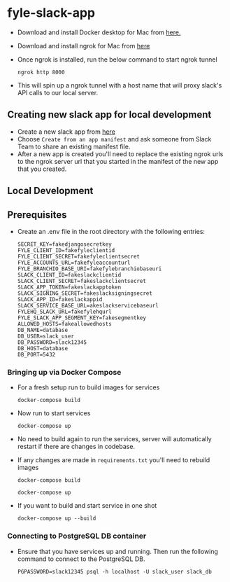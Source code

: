 # fyle-slack-app #

* Download and install Docker desktop for Mac from [here.](https://www.docker.com/products/docker-desktop)

* Download and install ngrok for Mac from [here](https://ngrok.com/download)

* Once ngrok is installed, run the below command to start ngrok tunnel
    ```
    ngrok http 8000
    ```

* This will spin up a ngrok tunnel with a host name that will proxy slack's API calls to our local server.

## Creating new slack app for local development ##

* Create a new slack app from [here](https://api.slack.com/apps)
* Choose `Create from an app manifest` and ask someone from Slack Team to share an existing manifest file.
* After a new app is created you'll need to replace the existing ngrok urls to the ngrok server url that you started in the manifest of the new app that you created.


## Local Development ##

## Prerequisites ##

* Create an .env file in the root directory with the following entries:

    ```
    SECRET_KEY=fakedjangosecretkey
    FYLE_CLIENT_ID=fakefyleclientid
    FYLE_CLIENT_SECRET=fakefyleclientsecret
    FYLE_ACCOUNTS_URL=fakefyleaccounturl
    FYLE_BRANCHIO_BASE_URI=fakefylebranchiobaseuri
    SLACK_CLIENT_ID=fakeslackclientid
    SLACK_CLIENT_SECRET=fakeslackclientsecret
    SLACK_APP_TOKEN=fakeslackapptoken
    SLACK_SIGNING_SECRET=fakeslacksigningsecret
    SLACK_APP_ID=fakeslackappid
    SLACK_SERVICE_BASE_URL=akeslackservicebaseurl
    FYLEHQ_SLACK_URL=fakefylehqurl
    FYLE_SLACK_APP_SEGMENT_KEY=fakesegmentkey
    ALLOWED_HOSTS=fakeallowedhosts
    DB_NAME=database
    DB_USER=slack_user
    DB_PASSWORD=slack12345
    DB_HOST=database
    DB_PORT=5432
    ```

### Bringing up via Docker Compose ###

* For a fresh setup run to build images for services
    ```
    docker-compose build
    ```

* Now run to start services
    ```
    docker-compose up
    ```

* No need to build again to run the services, server will automatically restart if there are changes in codebase.

* If any changes are made in `requirements.txt` you'll need to rebuild images
    ```
    docker-compose build
    
    docker-compose up
    ```

* If you want to build and start service in one shot

    ```
    docker-compose up --build
    ```


### Connecting to PostgreSQL DB container ###

* Ensure that you have services up and running. Then run the following command to connect to the PostgreSQL DB.
    ```
    PGPASSWORD=slack12345 psql -h localhost -U slack_user slack_db
    ```